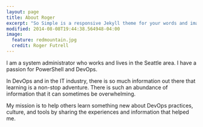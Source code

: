 ```yaml
---
layout: page
title: About Roger
excerpt: "So Simple is a responsive Jekyll theme for your words and images."
modified: 2014-08-08T19:44:38.564948-04:00
image:
  feature: redmountain.jpg
  credit: Roger Futrell
---
```


I am a system administrator who works and lives in the Seattle area.  I have a passion for PowerShell and DevOps.  

In DevOps and in the IT industry, there is so much information out there that learning is a non-stop adventure.  There is such an abundance of information that it can sometimes be overwhelming.  

My mission is to help others learn something new about DevOps practices, culture, and tools by sharing the experiences and information that helped me.

<!--Example Button
<a markdown="0" href="{{ site.url }}/theme-setup" class="btn">Install So Simple Theme</a>
-->

[^1]: Example: *domain.com/category-name/post-title*